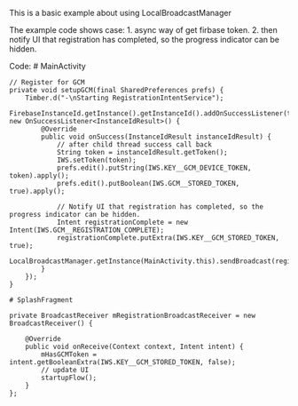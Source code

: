   This is a basic example about using LocalBroadcastManager

  The example code shows case:
    1. async way of get firbase token.
    2. then notify UI that registration has completed, so the progress indicator can be hidden.


  Code:
    # MainActivity

    // Register for GCM
    private void setupGCM(final SharedPreferences prefs) {
        Timber.d("-\nStarting RegistrationIntentService");
        FirebaseInstanceId.getInstance().getInstanceId().addOnSuccessListener(this, new OnSuccessListener<InstanceIdResult>() {
            @Override
            public void onSuccess(InstanceIdResult instanceIdResult) {
                // after child thread success call back
                String token = instanceIdResult.getToken();
                IWS.setToken(token);
                prefs.edit().putString(IWS.KEY__GCM_DEVICE_TOKEN, token).apply();
                prefs.edit().putBoolean(IWS.GCM__STORED_TOKEN, true).apply();

                // Notify UI that registration has completed, so the progress indicator can be hidden.
                Intent registrationComplete = new Intent(IWS.GCM__REGISTRATION_COMPLETE);
                registrationComplete.putExtra(IWS.KEY__GCM_STORED_TOKEN, true);
                LocalBroadcastManager.getInstance(MainActivity.this).sendBroadcast(registrationComplete);
            }
        });
    }

    # SplashFragment

    private BroadcastReceiver mRegistrationBroadcastReceiver = new BroadcastReceiver() {

        @Override
        public void onReceive(Context context, Intent intent) {
            mHasGCMToken = intent.getBooleanExtra(IWS.KEY__GCM_STORED_TOKEN, false);
            // update UI
            startupFlow();
        }
    };